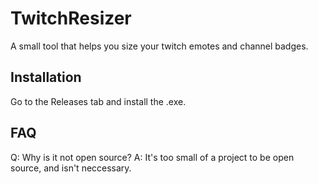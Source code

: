 # TwitchResizer
A small tool that helps you size your twitch emotes and channel badges.

## Installation
Go to the Releases tab and install the .exe.

## FAQ
Q: Why is it not open source?
A: It's too small of a project to be open source, and isn't neccessary.
